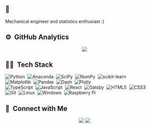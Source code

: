 ## 👋 &nbsp;

Mechanical engineer and statistics enthusiast :)

## ⚙️ &nbsp;GitHub Analytics

<p align="center">
  <a href="https://github.com/ayhteo">
  <img src="https://github-readme-streak-stats.herokuapp.com?user=ayhteo&theme=highcontrast&hide_border=true">
    </a>
</p>

<!-- <p align="center">
<a href="https://github.com/ayhteo">
  <img height="180em" src="https://github-readme-stats-eight-theta.vercel.app/api?username=ayhteo&show_icons=true&theme=algolia&include_all_commits=true&count_private=true"/>
<img height="180em" src="https://github-readme-stats.vercel.app/api/top-langs/?username=ayhteo&layout=compact&langs_count=8&hide_border=true&title_color=000000&icon_color=000000&text_color=000000&bg_color=ffffff"/>
</a>
</p>
 -->
## 🧑‍💻 &nbsp;Tech Stack
<!-- Refer to https://ileriayo.github.io/markdown-badges/ -->
![Python](https://img.shields.io/badge/python-3670A0?style=for-the-badge&logo=python&logoColor=ffdd54)&nbsp;
![Anaconda](https://img.shields.io/badge/Anaconda-%2344A833.svg?style=for-the-badge&logo=anaconda&logoColor=white)&nbsp;
![SciPy](https://img.shields.io/badge/SciPy-%230C55A5.svg?style=for-the-badge&logo=scipy&logoColor=%white)&nbsp;
![NumPy](https://img.shields.io/badge/numpy-%23013243.svg?style=for-the-badge&logo=numpy&logoColor=white)&nbsp;
![scikit-learn](https://img.shields.io/badge/scikit--learn-%23F7931E.svg?style=for-the-badge&logo=scikit-learn&logoColor=white)\
![Matplotlib](https://img.shields.io/badge/Matplotlib-%23ffffff.svg?style=for-the-badge&logo=Matplotlib&logoColor=black)&nbsp;
![Pandas](https://img.shields.io/badge/pandas-%23150458.svg?style=for-the-badge&logo=pandas&logoColor=white)&nbsp;
![Dash](https://img.shields.io/badge/dash-008DE4?style=for-the-badge&logo=dash&logoColor=white)&nbsp;
![Plotly](https://img.shields.io/badge/Plotly-%233F4F75.svg?style=for-the-badge&logo=plotly&logoColor=white)\
![TypeScript](https://img.shields.io/badge/typescript-%23007ACC.svg?style=for-the-badge&logo=typescript&logoColor=white)&nbsp;
![JavaScript](https://img.shields.io/badge/javascript-%23323330.svg?style=for-the-badge&logo=javascript&logoColor=%23F7DF1E)&nbsp;
![React](https://img.shields.io/badge/react-%2320232a.svg?style=for-the-badge&logo=react&logoColor=%2361DAFB)&nbsp;
![Gatsby](https://img.shields.io/badge/Gatsby-%23663399.svg?style=for-the-badge&logo=gatsby&logoColor=white)&nbsp;
![HTML5](https://img.shields.io/badge/html5-%23E34F26.svg?style=for-the-badge&logo=html5&logoColor=white)&nbsp;
![CSS3](https://img.shields.io/badge/css3-%231572B6.svg?style=for-the-badge&logo=css3&logoColor=white)\
![Git](https://img.shields.io/badge/git-%23F05033.svg?style=for-the-badge&logo=git&logoColor=white)&nbsp;
![Linux](https://img.shields.io/badge/Linux-FCC624?style=for-the-badge&logo=linux&logoColor=black)&nbsp;
![Windows](https://img.shields.io/badge/Windows-0078D6?style=for-the-badge&logo=windows&logoColor=white)&nbsp;
![Raspberry Pi](https://img.shields.io/badge/-RaspberryPi-C51A4A?style=for-the-badge&logo=Raspberry-Pi)

## 📲 &nbsp;Connect with Me
<p align="center">
<a href="https://www.ayhteo.com"><img src="https://img.shields.io/badge/-ayhteo.com-3423A6?style=flat&logo=Google-Chrome&logoColor=white"/></a>
<a href="https://linkedin.com/in/aaron-teo-426608134"><img src="https://img.shields.io/badge/-Aaron%20Teo-0077B5?style=flat&logo=Linkedin&logoColor=white"/></a>
</p>
<!--
**ayhteo/ayhteo** is a ✨ _special_ ✨ repository because its `README.md` (this file) appears on your GitHub profile.

Here are some ideas to get you started:

- 🔭 I’m currently working on ...
- 🌱 I’m currently learning ...
- 👯 I’m looking to collaborate on ...
- 🤔 I’m looking for help with ...
- 💬 Ask me about ...
- 📫 How to reach me: ...
- 😄 Pronouns: ...
- ⚡ Fun fact: ...
-->
